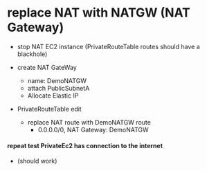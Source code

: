 # replace NAT with NATGW (NAT Gateway)

- stop NAT EC2 instance (PrivateRouteTable routes should have a blackhole)

- create NAT GateWay
  - name: DemoNATGW
  - attach PublicSubnetA
  - Allocate Elastic IP

- PrivateRouteTable edit
  - replace NAT route with DemoNATGW route
    - 0.0.0.0/0, NAT Gateway: DemoNATGW

#### repeat test PrivateEc2 has connection to the internet ####
- (should work)
####
